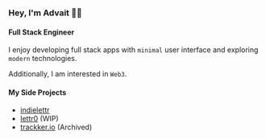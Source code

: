### Hey, I'm Advait 👋🏻 
#### Full Stack Engineer

I enjoy developing full stack apps with `minimal` user interface and exploring `modern` technologies.

Additionally, I am interested in `Web3`.


#### My Side Projects
- [indielettr](https://indielettr.com/)
- [lettr0](https://lettr0.me/) (WIP)
- [trackker.io](https://trackker-io.vercel.app/) (Archived)
